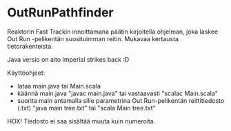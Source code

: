 OutRunPathfinder
================

 
Reaktorin Fast Trackin innoittamana päätin kirjoitella ohjelman, joka laskee Out Run -pelikentän suosituimman reitin.
Mukavaa kertausta tietorakenteista.

Java versio on aito Imperial strikes back :D

Käyttöohjeet:
- lataa main.java tai Main.scala
- käännä main.java "javac main.java" tai vastaavasti "scalac Main.scala"
- suorita main antamalla sille parametrina Out Run-pelikentän reittitiedosto (.txt) "java main tree.txt" tai "scala Main tree.txt"

HOX! Tiedosto ei saa sisältää muuta kuin numeroita.
